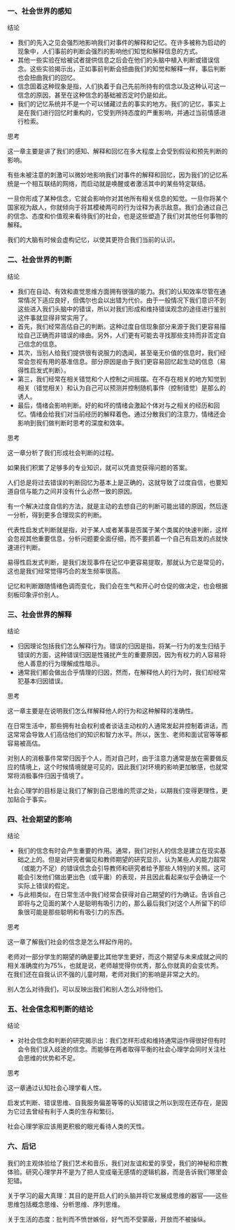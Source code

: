 ### 一、社会世界的感知

结论

- 我们的先入之见会强烈地影响我们对事件的解释和记忆。在许多被称为启动的现象中，人们事前的判断会强烈的影响他们知觉和解释信息的方式。
- 其他一些实验在给被试者提供信息之后会在他们的头脑中植入判断或错误信念。这些实验揭示出，正如事前判断会扭曲我们的知觉和解释一样，事后判断也会扭曲我们的回忆。
- 信念固着这种现象是指，人们执着于自己先前所持有的信念以及这种认可这一信念的原因，甚至在这种信念的基础被否定时仍是如此。
- 我们的记忆系统并不是一个可以储藏过去的事实的地方。我们的记忆，事实上是在我们进行回忆时重构的，它受到所持态度的严重影响，并通过当前情感进行检索。

思考

 这一章主要是讲了我们的感知、解释和回忆在多大程度上会受到假设和预先判断的影响。

有些未被注意的刺激可以微妙地影响我们对事件的解释和回忆，因为我们的记忆系统是一个相互联结的网络，而启动就是唤醒或者激活其中的某些特定联结。

一旦你形成了某种信念，它就会影响你对其他所有相关信息的知觉。一旦你将某个国家视为敌人，你就倾向于将其模棱两可的行为诠释为表示敌意。我们会通过自己的信念、态度和价值观来看待我们的社会，也是这些塑造了我们对其他任何事物的解释。

我们的大脑有时候会虚构记忆，以使其更符合我们当前的认识。

### 二、社会世界的判断

结论

- 我们在自动、有效和直觉思维方面拥有很强的能力。我们的认知效率尽管在通常情况下适应良好，但偶尔也会以出错为代价。由于一般情况下我们意识不到这些进入我们头脑中的错误，所以对我们形成和维持错误观念的途径进行鉴别这件事就显得非常实用了。
- 首先，我们经常高估自己的判断。这种过度自信现象部分来源于我们更容易描绘自己正确而非错误的缘由。另外，人们更有可能去寻找那些支持而非否定自己信念的信息。
- 其次，当别人给我们提供很有说服力的逸闻，甚至毫无价值的信息时，我们经常会忽视有用的基准信息。部分原因是由于我们更容易回忆起生动的信息（易得性启发式判断）。
- 第三，我们经常在相关错觉和个人控制之间摇摆。在不存在相关的地方知觉到相关（错觉相关）和认为自己可以预测并控制随机事件（控制错觉）是那么的诱人。
- 最后，情绪会影响判断。好的和坏的情绪会激起个体对与之相关的经历和回忆。情绪会给我们对当前经历的解释着色。通过分散我们的注意力，情绪还会影响到我们做判断时思考的深度和效率。

思考

这一章分析了我们形成社会判断的过程。

如果我们积累了足够多的专业知识，就可以凭直觉获得问题的答案。

人们总是将过去错误的判断回忆为基本上是正确的，这就导致了过度自信，也要知道自信与能力之间并没有什么必然一致的原因。

有一个解决过度自信的方法，就是主动的去想自己的判断可能出错的原因，然后逐一分析，得到更多合理现实的判断。

代表性启发式判断就是指，对于某人或者某事是否属于某个类属的快速判断，这样会忽视其他重要信息，分析问题要全面仔细，而不要抓着一个自己有启发的点就快速进行判断。

易得性启发式判断，是我们发现事件在记忆中更容易提取，那就认为它是常见的，这也是我们经常觉得巧合的发生频率很高。

记忆和判断跟随情绪色调而变化，我们会在生气和开心时仓促的做决定，也会根据刻板印象评价别人。

### 三、社会世界的解释

结论

- 归因理论包括我们怎么解释行为。错误的归因是指，将某一行为的发生归结于错误的方面，这种错误归因是性骚扰产生的重要原因，因为有权力的人容易将他人善意的行为理解成性暗示。
- 通常我们都会做出合乎情理的归因，然而，在解释他人的行为时，我们却经常犯基本归因错误。

思考

这一章主要是在说明我们怎么样解释他人的行为和这种解释的准确性。

在日常生活中，那些拥有社会权利或者谈话主动权的人通常发起并控制着讲话，而这常常会导致人们高估他们的知识和智力水平。所以，医生、老师和面试官等等都容易被高估。

对别人的消极事件常常归因于个人，而对自己时，由于注意力通常是放在需要做反应的情境上，这个时候情境就是可见的，因此我们对环境的影响更加敏感，也就常常将消极事件归因于情境了。

社会心理学的目标是让我们了解到自己思维的荒谬之处，以期我们变得更理性，更加贴合于事实。

### 四、社会期望的影响

结论

- 我们的信念有时会产生重要的作用。通常，我们对别人的信念是建立在现实基础之上的。但是对研究者偏见和教师期望的研究显示，认为某些人的能力超常（或能力不足）的错误信念会引导教师和研究者给予那些人特别的关照。这可能会引发他们做出更出色（或平庸）的表现，并且因此看起来似乎会确证一个实际上错误的假定。
- 与此相类似，在日常生活中我们经常会获得对自己期望的行为确证。告诉自己即将与之见面的某个人是聪明有吸引力的，那么最后我们对这个人所留下的印象很可能是那些聪明和有吸引力的东西。

思考

这一章了解我们社会的信念是怎么样起作用的。

老师对一部分学生的期望的确是要比其他学生更好，而这个期望与未来成就之间的相关准确度约为75%，也就是说，老师越觉得你优秀，那么你就真的会变优秀。在我们还在自我认识不强的儿童时期，老师对我们的影响是非常之大的。

别人怎么对待我们，可以反映出我们和别人怎么对待他们。

### 五、社会信念和判断的结论

结论

- 对社会信念和判断的研究揭示出：我们怎样形成和维持通常运作得很好但有时会令我们误入歧途的信念。而能够在两者取得平衡的社会心理学会同时关注社会思维的优势和不足。

思考

这一章通过认知社会心理学看人性。

启发式判断、错误思维、自我服务偏差等等的认知错误之所以到现在还存在，是因为它过去曾经有利于人类的生存和繁衍。

社会心理学家应该用更积极的眼光看待人类的天性。

### 六、后记

我们的主观体验给了我们艺术和音乐，我们对友谊和爱的享受，我们的神秘和宗教体验。研究心理学并不是为了把人变成毫无感情的逻辑机器，而是告诉我们哪里会犯错。

关于学习的最大真理：其目的是开启人们的头脑并将它发展成思维的器官——这些思维包括概念思维、分析思维、序列思维。

关于生活的态度：批判而不愤世嫉俗，好气而不受蒙蔽，开放而不被操纵。